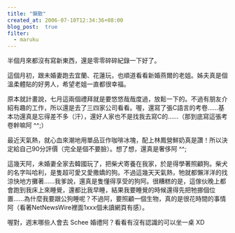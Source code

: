 ```yaml
---
title: "懶散"
created_at: 2006-07-10T12:34:36+08:00
blog_post:  true
filter:
  - maruku
---
```


半個月來都沒有寫新東西，還是零零碎碎紀錄一下好了。

這個月初，跟未婚妻跑去宜蘭、花蓮玩，也順道看看新婚燕爾的老姐。姊夫真是個溫柔體貼的好男人，希望老姐一直都很幸福。

原本就計畫說，七月這兩個禮拜就是要悠悠哉哉度過，放鬆一下的。不過有朋友介紹有趣的工作，所以還是去了三四家公司看看。喔，還寫了張C語言的考卷......基本功還真是忘得差不多（汗），還好人家也不是找我去寫C的......（那到底寫這張考卷幹嘛阿 ^^;）

最近天氣熱，就心血來潮地用單品豆作咖啡冰塊，配上林鳳營鮮奶真是讚！所以決定給自己90分評價（完全是個不要臉）。想了想，還真是奢侈阿 ^^;

這幾天阿，未婚妻全家去韓國玩了，把柴犬寄養在我家，於是得學著照顧狗。柴犬的名字叫哈利，是隻超可愛又愛撒嬌的狗。不過這幾天天氣熱，牠就都懶洋洋的找涼快地方攤著......我爹說，還真是隻懂得享受的狗阿。很糟糕的是，這傢伙晚上都會跑到我床上來睡覺，還都比我早睡，結果我要睡覺的時候還得先把牠挪個位置......為什麼我要跟公狗睡呢？不過阿，要照顧一個生物，真的是很花時間的事情阿（看著NetNewsWire裡面1xxx個未讀網頁有感）。

喔對，週末哪些人會去 Schee 婚禮阿？看看有沒有認識的可以坐一桌 XD
